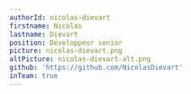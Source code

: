 ```yaml
---
authorId: nicolas-dievart
firstname: Nicolas
lastname: Dievart
position: Développeur senior
picture: nicolas-dievart.png
altPicture: nicolas-dievart-alt.png
github: 'https://github.com/NicolasDievart'
inTeam: true
---
```

